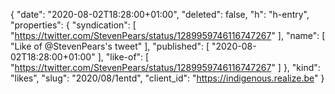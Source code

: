 {
  "date": "2020-08-02T18:28:00+01:00",
  "deleted": false,
  "h": "h-entry",
  "properties": {
    "syndication": [
      "https://twitter.com/StevenPears/status/1289959746116747267"
    ],
    "name": [
      "Like of @StevenPears's tweet"
    ],
    "published": [
      "2020-08-02T18:28:00+01:00"
    ],
    "like-of": [
      "https://twitter.com/StevenPears/status/1289959746116747267"
    ]
  },
  "kind": "likes",
  "slug": "2020/08/1entd",
  "client_id": "https://indigenous.realize.be"
}
